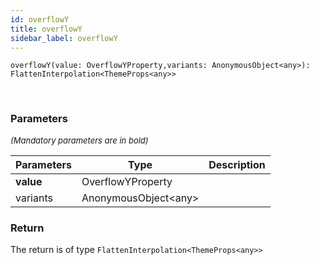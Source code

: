 ```yaml
---
id: overflowY
title: overflowY
sidebar_label: overflowY
---
```


```tsx
overflowY(value: OverflowYProperty,variants: AnonymousObject<any>): FlattenInterpolation<ThemeProps<any>>
```
<br/>



### Parameters

<font size="2"><i>(Mandatory parameters are in bold)</i></font>

| Parameters | Type | Description |
| --------- | ---- | ----------- |
| **value** | OverflowYProperty |  |
| variants | AnonymousObject<any\> |  |


### Return



The return is of type <code>FlattenInterpolation<ThemeProps<any\>\></code>